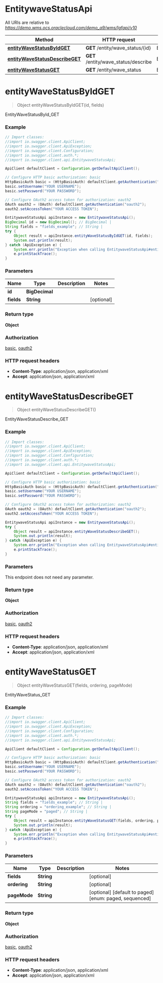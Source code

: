 # EntitywaveStatusApi

All URIs are relative to *https://demo.wms.ocs.oraclecloud.com/demo_a9/wms/lgfapi/v10*

Method | HTTP request | Description
------------- | ------------- | -------------
[**entityWaveStatusByIdGET**](EntitywaveStatusApi.md#entityWaveStatusByIdGET) | **GET** /entity/wave_status/{id} | EntityWaveStatusById_GET
[**entityWaveStatusDescribeGET**](EntitywaveStatusApi.md#entityWaveStatusDescribeGET) | **GET** /entity/wave_status/describe | EntityWaveStatusDescribe_GET
[**entityWaveStatusGET**](EntitywaveStatusApi.md#entityWaveStatusGET) | **GET** /entity/wave_status | EntityWaveStatus_GET


<a name="entityWaveStatusByIdGET"></a>
# **entityWaveStatusByIdGET**
> Object entityWaveStatusByIdGET(id, fields)

EntityWaveStatusById_GET



### Example
```java
// Import classes:
//import io.swagger.client.ApiClient;
//import io.swagger.client.ApiException;
//import io.swagger.client.Configuration;
//import io.swagger.client.auth.*;
//import io.swagger.client.api.EntitywaveStatusApi;

ApiClient defaultClient = Configuration.getDefaultApiClient();

// Configure HTTP basic authorization: basic
HttpBasicAuth basic = (HttpBasicAuth) defaultClient.getAuthentication("basic");
basic.setUsername("YOUR USERNAME");
basic.setPassword("YOUR PASSWORD");

// Configure OAuth2 access token for authorization: oauth2
OAuth oauth2 = (OAuth) defaultClient.getAuthentication("oauth2");
oauth2.setAccessToken("YOUR ACCESS TOKEN");

EntitywaveStatusApi apiInstance = new EntitywaveStatusApi();
BigDecimal id = new BigDecimal(); // BigDecimal | 
String fields = "fields_example"; // String | 
try {
    Object result = apiInstance.entityWaveStatusByIdGET(id, fields);
    System.out.println(result);
} catch (ApiException e) {
    System.err.println("Exception when calling EntitywaveStatusApi#entityWaveStatusByIdGET");
    e.printStackTrace();
}
```

### Parameters

Name | Type | Description  | Notes
------------- | ------------- | ------------- | -------------
 **id** | **BigDecimal**|  |
 **fields** | **String**|  | [optional]

### Return type

**Object**

### Authorization

[basic](../README.md#basic), [oauth2](../README.md#oauth2)

### HTTP request headers

 - **Content-Type**: application/json, application/xml
 - **Accept**: application/json, application/xml

<a name="entityWaveStatusDescribeGET"></a>
# **entityWaveStatusDescribeGET**
> Object entityWaveStatusDescribeGET()

EntityWaveStatusDescribe_GET



### Example
```java
// Import classes:
//import io.swagger.client.ApiClient;
//import io.swagger.client.ApiException;
//import io.swagger.client.Configuration;
//import io.swagger.client.auth.*;
//import io.swagger.client.api.EntitywaveStatusApi;

ApiClient defaultClient = Configuration.getDefaultApiClient();

// Configure HTTP basic authorization: basic
HttpBasicAuth basic = (HttpBasicAuth) defaultClient.getAuthentication("basic");
basic.setUsername("YOUR USERNAME");
basic.setPassword("YOUR PASSWORD");

// Configure OAuth2 access token for authorization: oauth2
OAuth oauth2 = (OAuth) defaultClient.getAuthentication("oauth2");
oauth2.setAccessToken("YOUR ACCESS TOKEN");

EntitywaveStatusApi apiInstance = new EntitywaveStatusApi();
try {
    Object result = apiInstance.entityWaveStatusDescribeGET();
    System.out.println(result);
} catch (ApiException e) {
    System.err.println("Exception when calling EntitywaveStatusApi#entityWaveStatusDescribeGET");
    e.printStackTrace();
}
```

### Parameters
This endpoint does not need any parameter.

### Return type

**Object**

### Authorization

[basic](../README.md#basic), [oauth2](../README.md#oauth2)

### HTTP request headers

 - **Content-Type**: application/json, application/xml
 - **Accept**: application/json, application/xml

<a name="entityWaveStatusGET"></a>
# **entityWaveStatusGET**
> Object entityWaveStatusGET(fields, ordering, pageMode)

EntityWaveStatus_GET



### Example
```java
// Import classes:
//import io.swagger.client.ApiClient;
//import io.swagger.client.ApiException;
//import io.swagger.client.Configuration;
//import io.swagger.client.auth.*;
//import io.swagger.client.api.EntitywaveStatusApi;

ApiClient defaultClient = Configuration.getDefaultApiClient();

// Configure HTTP basic authorization: basic
HttpBasicAuth basic = (HttpBasicAuth) defaultClient.getAuthentication("basic");
basic.setUsername("YOUR USERNAME");
basic.setPassword("YOUR PASSWORD");

// Configure OAuth2 access token for authorization: oauth2
OAuth oauth2 = (OAuth) defaultClient.getAuthentication("oauth2");
oauth2.setAccessToken("YOUR ACCESS TOKEN");

EntitywaveStatusApi apiInstance = new EntitywaveStatusApi();
String fields = "fields_example"; // String | 
String ordering = "ordering_example"; // String | 
String pageMode = "paged"; // String | 
try {
    Object result = apiInstance.entityWaveStatusGET(fields, ordering, pageMode);
    System.out.println(result);
} catch (ApiException e) {
    System.err.println("Exception when calling EntitywaveStatusApi#entityWaveStatusGET");
    e.printStackTrace();
}
```

### Parameters

Name | Type | Description  | Notes
------------- | ------------- | ------------- | -------------
 **fields** | **String**|  | [optional]
 **ordering** | **String**|  | [optional]
 **pageMode** | **String**|  | [optional] [default to paged] [enum: paged, sequenced]

### Return type

**Object**

### Authorization

[basic](../README.md#basic), [oauth2](../README.md#oauth2)

### HTTP request headers

 - **Content-Type**: application/json, application/xml
 - **Accept**: application/json, application/xml

